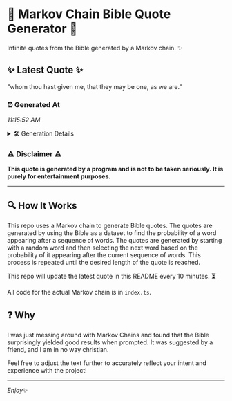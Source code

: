 # 📖 Markov Chain Bible Quote Generator 📖

Infinite quotes from the Bible generated by a Markov chain. ✨

## ✨ Latest Quote ✨
"whom thou hast given me, that they may be one, as we are."

### ⏰ Generated At
*11:15:52 AM*

<details>
    <summary>🛠️ Generation Details</summary>
    <p>
        <strong>🌱 Seed:</strong> whom<br>
        <strong>🔄 Iterations:</strong> 12<br>
        <strong>📜 Context History:</strong><br>[ whom ]: thou<br>[ whom, thou ]: hast<br>[ whom, thou, hast ]: given<br>[ whom, thou, hast, given ]: me,<br>[ whom, thou, hast, given, me, ]: that<br>[ whom, thou, hast, given, me,, that ]: they<br>[ thou, hast, given, me,, that, they ]: may<br>[ hast, given, me,, that, they, may ]: be<br>[ given, me,, that, they, may, be ]: one,<br>[ me,, that, they, may, be, one, ]: as<br>[ that, they, may, be, one,, as ]: we<br>[ they, may, be, one,, as, we ]: are.<br>
    </p>
</details>

### ⚠️ Disclaimer ⚠️
**This quote is generated by a program and is not to be taken seriously. It is purely for entertainment purposes.**

---

## 🔍 How It Works

This repo uses a Markov chain to generate Bible quotes. The quotes are generated by using the Bible as a dataset to find the probability of a word appearing after a sequence of words. The quotes are generated by starting with a random word and then selecting the next word based on the probability of it appearing after the current sequence of words. This process is repeated until the desired length of the quote is reached.

This repo will update the latest quote in this README every 10 minutes. ⏳

All code for the actual Markov chain is in `index.ts`.

## ❓ Why

I was just messing around with Markov Chains and found that the Bible surprisingly yielded good results when prompted. 
It was suggested by a friend, and I am in no way christian.

Feel free to adjust the text further to accurately reflect your intent and experience with the project!

---

*Enjoy*✨
